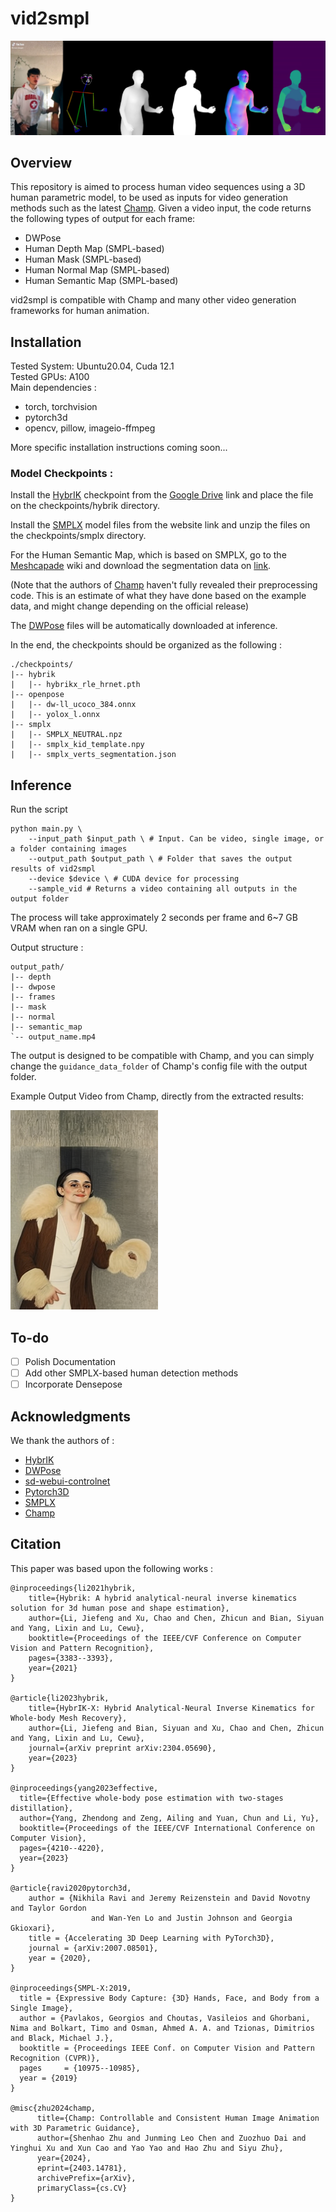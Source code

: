 # vid2smpl

[![sample_01006](data/test1.png)](data/test1.mp4)

## Overview

This repository is aimed to process human video sequences using a 3D human parametric model, to be used as inputs for video generation methods such as the latest [Champ](https://github.com/fudan-generative-vision/champ). Given a video input, the code returns the following types of output for each frame:

* DWPose
* Human Depth Map (SMPL-based)
* Human Mask (SMPL-based)
* Human Normal Map (SMPL-based)
* Human Semantic Map (SMPL-based)

vid2smpl is compatible with Champ and many other video generation frameworks for human animation.

## Installation

Tested System: Ubuntu20.04, Cuda 12.1 \
Tested GPUs: A100 \
Main dependencies : 
* torch, torchvision
* pytorch3d
* opencv, pillow, imageio-ffmpeg

More specific installation instructions coming soon...

### Model Checkpoints : 

Install the [HybrIK](https://github.com/Jeff-sjtu/HybrIK) checkpoint from the [Google Drive](https://drive.google.com/file/d/1R0WbySXs_vceygKg_oWeLMNAZCEoCadG/view) link and place the file on the checkpoints/hybrik directory.

Install the [SMPLX](https://smpl-x.is.tue.mpg.de/index.html) model files from the website link and unzip the files on the checkpoints/smplx directory.

For the Human Semantic Map, which is based on SMPLX, go to the [Meshcapade](https://meshcapade.wiki/SMPL) wiki and download the segmentation data on [link](https://meshcapade.wiki/assets/SMPL_body_segmentation/smplx/smplx_vert_segmentation.json). 

(Note that the authors of [Champ](https://github.com/fudan-generative-vision/champ) haven't fully revealed their preprocessing code. This is an estimate of what they have done based on the example data, and might change depending on the official release)

The [DWPose](https://github.com/IDEA-Research/DWPose) files will be automatically downloaded at inference.

In the end, the checkpoints should be organized as the following : 
```
./checkpoints/
|-- hybrik
|   |-- hybrikx_rle_hrnet.pth
|-- openpose
|   |-- dw-ll_ucoco_384.onnx
|   |-- yolox_l.onnx
|-- smplx
|   |-- SMPLX_NEUTRAL.npz
|   |-- smplx_kid_template.npy
|   |-- smplx_verts_segmentation.json
```

## Inference

Run the script 

```
python main.py \
    --input_path $input_path \ # Input. Can be video, single image, or a folder containing images
    --output_path $output_path \ # Folder that saves the output results of vid2smpl 
    --device $device \ # CUDA device for processing 
    --sample_vid # Returns a video containing all outputs in the output folder
```

The process will take approximately 2 seconds per frame and 6~7 GB VRAM when ran on a single GPU.

Output structure : 
```
output_path/
|-- depth
|-- dwpose
|-- frames
|-- mask
|-- normal
|-- semantic_map
`-- output_name.mp4
```

The output is designed to be compatible with Champ, and you can simply change the `guidance_data_folder` of Champ's config file with the output folder.

Example Output Video from Champ, directly from the extracted results:

[![sample_01006](data/test2.png)](data/test2.mp4)

## To-do

- [ ] Polish Documentation
- [ ] Add other SMPLX-based human detection methods
- [ ] Incorporate Densepose

## Acknowledgments

We thank the authors of :

* [HybrIK](https://github.com/Jeff-sjtu/HybrIK)
* [DWPose](https://github.com/IDEA-Research/DWPose)
* [sd-webui-controlnet](https://github.com/Mikubill/sd-webui-controlnet)
* [Pytorch3D](https://github.com/facebookresearch/pytorch3d)
* [SMPLX](https://smpl-x.is.tue.mpg.de/)
* [Champ](https://github.com/fudan-generative-vision/champ)

## Citation

This paper was based upon the following works : 
```
@inproceedings{li2021hybrik,
    title={Hybrik: A hybrid analytical-neural inverse kinematics solution for 3d human pose and shape estimation},
    author={Li, Jiefeng and Xu, Chao and Chen, Zhicun and Bian, Siyuan and Yang, Lixin and Lu, Cewu},
    booktitle={Proceedings of the IEEE/CVF Conference on Computer Vision and Pattern Recognition},
    pages={3383--3393},
    year={2021}
}

@article{li2023hybrik,
    title={HybrIK-X: Hybrid Analytical-Neural Inverse Kinematics for Whole-body Mesh Recovery},
    author={Li, Jiefeng and Bian, Siyuan and Xu, Chao and Chen, Zhicun and Yang, Lixin and Lu, Cewu},
    journal={arXiv preprint arXiv:2304.05690},
    year={2023}
}

@inproceedings{yang2023effective,
  title={Effective whole-body pose estimation with two-stages distillation},
  author={Yang, Zhendong and Zeng, Ailing and Yuan, Chun and Li, Yu},
  booktitle={Proceedings of the IEEE/CVF International Conference on Computer Vision},
  pages={4210--4220},
  year={2023}
}

@article{ravi2020pytorch3d,
    author = {Nikhila Ravi and Jeremy Reizenstein and David Novotny and Taylor Gordon
                  and Wan-Yen Lo and Justin Johnson and Georgia Gkioxari},
    title = {Accelerating 3D Deep Learning with PyTorch3D},
    journal = {arXiv:2007.08501},
    year = {2020},
}

@inproceedings{SMPL-X:2019,
  title = {Expressive Body Capture: {3D} Hands, Face, and Body from a Single Image},
  author = {Pavlakos, Georgios and Choutas, Vasileios and Ghorbani, Nima and Bolkart, Timo and Osman, Ahmed A. A. and Tzionas, Dimitrios and Black, Michael J.},
  booktitle = {Proceedings IEEE Conf. on Computer Vision and Pattern Recognition (CVPR)},
  pages     = {10975--10985},
  year = {2019}
}

@misc{zhu2024champ,
      title={Champ: Controllable and Consistent Human Image Animation with 3D Parametric Guidance},
      author={Shenhao Zhu and Junming Leo Chen and Zuozhuo Dai and Yinghui Xu and Xun Cao and Yao Yao and Hao Zhu and Siyu Zhu},
      year={2024},
      eprint={2403.14781},
      archivePrefix={arXiv},
      primaryClass={cs.CV}
}
```